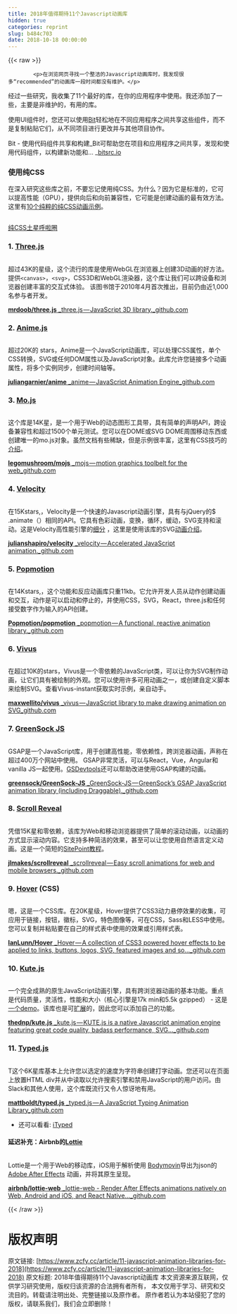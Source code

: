 ```yaml
---
title: 2018年值得期待11个Javascript动画库
hidden: true
categories: reprint
slug: b484c703
date: 2018-10-18 00:00:00
---
```


{{< raw >}}

            <p>在浏览网页寻找一个整洁的Javascript动画库时，我发现很多“recommended”的动画库一段时间都没有维护。</p>
<p>经过一些研究，我收集了11个最好的库，在你的应用程序中使用。我还添加了一些，主要是非维护的，有用的库。</p>
<p>使用UI组件时，您还可以使用<a href="https://bitsrc.io">Bit</a>轻松地在不同应用程序之间共享这些组件，而不是复制粘贴它们，从不同项目进行更改并与其他项目协作。</p>
<p>Bit - 使用代码组件共享和构建_Bit可帮助您在项目和应用程序之间共享，发现和使用代码组件，以构建新功能和... _<a href="https://bitsrc.io">bitsrc.io</a></p>
<h3>使用纯CSS</h3>
<p>在深入研究这些库之前，不要忘记使用纯CSS。为什么？因为它是标准的，它可以提高性能（GPU），提供向后和向前兼容性，它可能是创建动画的最有效方法。这里有<a href="https://webdesign.tutsplus.com/articles/pure-css-animation-inspiration-on-codepen--cms-30875">10个纯粹的纯CSS动画示例</a>。</p>
<p><img src="https://p0.ssl.qhimg.com/t01fcff26cf27047dcd.png" alt=""></p>
<p><a href="https://codepen.io/jcoulterdesign/pen/BrdPaw">纯CSS土星呼啦圈</a></p>
<h3>1. <a href="https://github.com/mrdoob/three.js/">Three.js</a></h3>
<p><img src="https://p0.ssl.qhimg.com/t01c3240baeacc0d207.gif" alt=""></p>
<p>超过43K的星级，这个流行的库是使用WebGL在浏览器上创建3D动画的好方法。提供<code>&lt;canvas&gt;</code>，<code>&lt;svg&gt;</code>，CSS3D和WebGL渲染器，这个库让我们可以跨设备和浏览器创建丰富的交互式体验。
该图书馆于2010年4月首次推出，目前仍由近1,000名参与者开发。</p>
<p><a href="https://github.com/mrdoob/three.js/" title="https://github.com/mrdoob/three.js/"><strong>mrdoob/three.js</strong> _three.js — JavaScript 3D library._github.com</a><a href="https://github.com/mrdoob/three.js/"></a></p>
<h3>2. <a href="https://github.com/juliangarnier/anime">Anime.js</a></h3>
<p><img src="https://p0.ssl.qhimg.com/t01c89f06abdb130c42.gif" alt=""></p>
<p>超过20K的 stars，Anime是一个JavaScript动画库，可以处理CSS属性，单个CSS转换，SVG或任何DOM属性以及JavaScript对象。此库允许您链接多个动画属性，将多个实例同步，创建时间轴等。</p>
<p><a href="https://github.com/juliangarnier/anime" title="https://github.com/juliangarnier/anime"><strong>juliangarnier/anime</strong> _anime — JavaScript Animation Engine_github.com</a><a href="https://github.com/juliangarnier/anime"></a></p>
<h3>3. <a href="https://github.com/legomushroom/mojs">Mo.js</a></h3>
<p><img src="https://p0.ssl.qhimg.com/t01872ef50dba3440b7.gif" alt=""></p>
<p>这个库是14K星，是一个用于Web的动态图形工具带，具有简单的声明API，跨设备兼容性和超过1500个单元测试。您可以在DOME或SVG DOME周围移动东西或创建唯一的mo.js对象。虽然文档有些稀缺，但是示例很丰富，这里有CSS技巧的<a href="https://css-tricks.com/introduction-mo-js/">介绍</a>。</p>
<p><a href="https://github.com/legomushroom/mojs" title="https://github.com/legomushroom/mojs"><strong>legomushroom/mojs</strong> _mojs — motion graphics toolbelt for the web_github.com</a><a href="https://github.com/legomushroom/mojs"></a></p>
<h3>4. <a href="https://github.com/julianshapiro/velocity">Velocity</a></h3>
<p><img src="https://p0.ssl.qhimg.com/t01dc5187dac3b093dd.png" alt=""></p>
<p>在15Kstars,，Velocity是一个快速的Javascript动画引擎，具有与jQuery的$ .animate（）相同的API。它具有色彩动画，变换，循环，缓动，SVG支持和滚动。这是Velocity高性能引擎的<a href="https://www.sitepoint.com/incredibly-fast-ui-animation-using-velocity-js/">细分</a> ，这里是使用该库的SVG<a href="https://davidwalsh.name/svg-animation">动画介绍</a>。</p>
<p><a href="https://github.com/julianshapiro/velocity" title="https://github.com/julianshapiro/velocity"><strong>julianshapiro/velocity</strong> _velocity — Accelerated JavaScript animation._github.com</a><a href="https://github.com/julianshapiro/velocity"></a></p>
<h3>5. <a href="https://github.com/popmotion/popmotion">Popmotion</a></h3>
<p><img src="https://p0.ssl.qhimg.com/t0127e5c804015eba5a.gif" alt=""></p>
<p>在14Kstars,，这个功能和反应动画库只重11kb。它允许开发人员从动作创建动画和交互，动作是可以启动和停止的，并使用CSS，SVG，React，three.js和任何接受数字作为输入的API创建。</p>
<p><a href="https://github.com/Popmotion/popmotion" title="https://github.com/Popmotion/popmotion"><strong>Popmotion/popmotion</strong> _popmotion — A functional, reactive animation library._github.com</a><a href="https://github.com/Popmotion/popmotion"></a></p>
<h3>6. <a href="https://github.com/maxwellito/vivus">Vivus</a></h3>
<p><img src="https://p0.ssl.qhimg.com/t014ade662a52c38f29.gif" alt=""></p>
<p>在超过10K的stars，Vivus是一个零依赖的JavaScript类，可以让你为SVG制作动画，让它们具有被绘制的外观。您可以使用许多可用动画之一，或创建自定义脚本来绘制SVG。查看Vivus-instant获取实时示例，亲自动手。</p>
<p><a href="https://github.com/maxwellito/vivus" title="https://github.com/maxwellito/vivus"><strong>maxwellito/vivus</strong> _vivus — JavaScript library to make drawing animation on SVG_github.com</a><a href="https://github.com/maxwellito/vivus"></a></p>
<h3>7. <a href="https://github.com/greensock/GreenSock-JS">GreenSock JS</a></h3>
<p><img src="https://p0.ssl.qhimg.com/t018050270888068615.gif" alt=""></p>
<p>GSAP是一个JavaScript库，用于创建高性能，零依赖性，跨浏览器动画，声称在超过400万个网站中使用。 GSAP非常灵活，可以与React，Vue，Angular和vanilla JS一起使用。<a href="https://greensock.com/gsdevtools">GSDevtools</a>还可以帮助改进使用GSAP构建的动画。</p>
<p><a href="https://github.com/greensock/GreenSock-JS" title="https://github.com/greensock/GreenSock-JS"><strong>greensock/GreenSock-JS</strong> _GreenSock-JS — GreenSock’s GSAP JavaScript animation library (including Draggable)._github.com</a><a href="https://github.com/greensock/GreenSock-JS"></a></p>
<h3>8. <a href="https://github.com/jlmakes/scrollreveal">Scroll Reveal</a></h3>
<p><img src="https://p0.ssl.qhimg.com/t01f77c123b2b6a8509.gif" alt=""></p>
<p>凭借15K星和零依赖，该库为Web和移动浏览器提供了简单的滚动动画，以动画的方式显示滚动内容。它支持多种简洁的效果，甚至可以让您使用自然语言定义动画。这是一个简短的<a href="https://www.sitepoint.com/revealing-elements-scrollreveal-js/">SitePoint教程</a>。</p>
<p><a href="https://github.com/jlmakes/scrollreveal" title="https://github.com/jlmakes/scrollreveal"><strong>jlmakes/scrollreveal</strong> _scrollreveal — Easy scroll animations for web and mobile browsers._github.com</a><a href="https://github.com/jlmakes/scrollreveal"></a></p>
<h3>9. <a href="https://github.com/IanLunn/Hover">Hover</a> (CSS)</h3>
<p><img src="https://p0.ssl.qhimg.com/t01bd92c3ac17a05975.gif" alt=""></p>
<p>嗯，这是一个CSS库。在20K星级，Hover提供了CSS3动力悬停效果的收集，可应用于链接，按钮，徽标，SVG，特色图像等，可在CSS，Sass和LESS中使用。您可以复制并粘贴要在自己的样式表中使用的效果或引用样式表。</p>
<p><a href="https://github.com/IanLunn/Hover" title="https://github.com/IanLunn/Hover"><strong>IanLunn/Hover</strong> _Hover — A collection of CSS3 powered hover effects to be applied to links, buttons, logos, SVG, featured images and so…_github.com</a><a href="https://github.com/IanLunn/Hover"></a></p>
<h3>10. <a href="https://github.com/thednp/kute.js/">Kute.js</a></h3>
<p><img src="https://p0.ssl.qhimg.com/t01c482b3ddeba592db.gif" alt=""></p>
<p>一个完全成熟的原生JavaScript动画引擎，具有跨浏览器动画的基本功能。重点是代码质量，灵活性，性能和大小（核心引擎是17k min和5.5k gzipped） - 这是<a href="http://thednp.github.io/kute.js/performance.html">一个demo</a>。该库也是可<a href="http://thednp.github.io/kute.js/features.html#performance">扩展</a>的，因此您可以添加自己的功能。</p>
<p><a href="https://github.com/thednp/kute.js/" title="https://github.com/thednp/kute.js/"><strong>thednp/kute.js</strong> _kute.js — KUTE.js is a native Javascript animation engine featuring great code quality, badass performance, SVG…_github.com</a><a href="https://github.com/thednp/kute.js/"></a></p>
<h3>11. <a href="https://github.com/mattboldt/typed.js">Typed.js</a></h3>
<p><img src="https://p0.ssl.qhimg.com/t01e1d043f9e7e89918.gif" alt=""></p>
<p>T这个6K星库基本上允许您以选定的速度为字符串创建打字动画。您还可以在页面上放置HTML div并从中读取以允许搜索引擎和禁用JavaScript的用户访问。由Slack和其他人使用，这个库既流行又令人惊讶地有用。</p>
<p><a href="https://github.com/mattboldt/typed.js" title="https://github.com/mattboldt/typed.js"><strong>mattboldt/typed.js</strong> _typed.js — A JavaScript Typing Animation Library_github.com</a><a href="https://github.com/mattboldt/typed.js"></a></p>
<ul>
<li>还可以看看: <a href="https://github.com/luisvinicius167/ityped">iTyped</a></li>
</ul>
<h4>延迟补充：Airbnb的<a href="https://github.com/airbnb/lottie-web">Lottie</a></h4>
<p><img src="https://p0.ssl.qhimg.com/t017cbee483386b06b9.gif" alt=""></p>
<p>Lottie是一个用于Web的移动库，iOS用于解析使用 <a href="https://github.com/airbnb/lottie-web">Bodymovin</a>导出为json的 <a href="http://www.adobe.com/products/aftereffects.html">Adobe After Effects</a> 动画，并将其原生呈现。</p>
<p><a href="https://github.com/airbnb/lottie-web" title="https://github.com/airbnb/lottie-web"><strong>airbnb/lottie-web</strong> _lottie-web - Render After Effects animations natively on Web, Android and iOS, and React Native…_github.com</a><a href="https://github.com/airbnb/lottie-web"></a></p>

          
{{< /raw >}}

# 版权声明
原文链接: [https://www.zcfy.cc/article/11-javascript-animation-libraries-for-2018](https://www.zcfy.cc/article/11-javascript-animation-libraries-for-2018)
原文标题: 2018年值得期待11个Javascript动画库
本文资源来源互联网，仅供学习研究使用，版权归该资源的合法拥有者所有，
本文仅用于学习、研究和交流目的。转载请注明出处、完整链接以及原作者。
原作者若认为本站侵犯了您的版权，请联系我们，我们会立即删除！